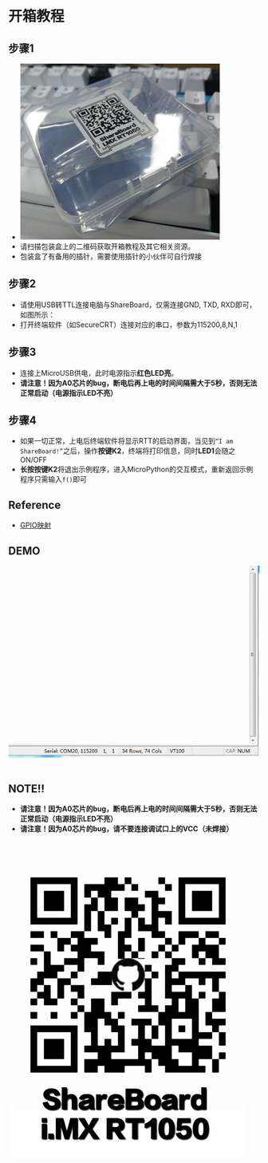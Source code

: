 # 开箱教程
## 步骤1
- ![](../Pic/package_size400.png)
- 请扫描包装盒上的二维码获取开箱教程及其它相关资源。
- 包装盒了有备用的插针，需要使用插针的小伙伴可自行焊接

## 步骤2
- 请使用USB转TTL连接电脑与ShareBoard，仅需连接GND, TXD, RXD即可，如图所示：
- 打开终端软件（如SecureCRT）连接对应的串口，参数为115200,8,N,1

## 步骤3
- 连接上MicroUSB供电，此时电源指示**红色LED亮**。
- **请注意！因为A0芯片的bug，断电后再上电的时间间隔需大于5秒，否则无法正常启动（电源指示LED不亮）**

## 步骤4
- 如果一切正常，上电后终端软件将显示RTT的启动界面，当见到```“I am ShareBoard!”```之后，操作**按键K2**，终端将打印信息，同时**LED1**会随之ON/OFF
- **长按按键K2**将退出示例程序，进入MicroPython的交互模式，重新返回示例程序只需输入```f()```即可



## Reference
- [GPIO映射](https://github.com/RT-Thread/rt-thread/blob/8ed3470d2a485c49ec4f5d4a5ec53e94edf7a2c8/bsp/imxrt1052-evk/drivers/drv_pin.c#L184)

## DEMO
![iMXRT1050_Chip](../Pic/ShareBoard_rtt_mpy_demo.gif)    


## NOTE!!
- **请注意！因为A0芯片的bug，断电后再上电的时间间隔需大于5秒，否则无法正常启动（电源指示LED不亮）**
- **请注意！因为A0芯片的bug，请不要连接调试口上的VCC（未焊接）**

![Logo](../Pic/QRcode.jpg)
